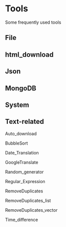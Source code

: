 # Tools
Some frequently used tools 

## File

## html_download

## Json

## MongoDB

## System

## Text-related


Auto_download

BubbleSort

Date_Translation

GoogleTranslate

Random_generator

Regular_Expression

RemoveDuplicates

RemoveDuplicates_list

RemoveDuplicates_vector

Time_difference
